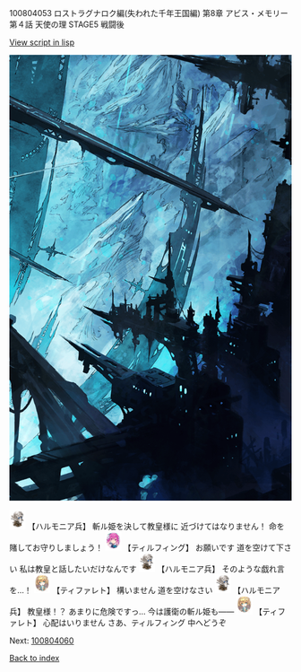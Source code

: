 100804053 ロストラグナロク編(失われた千年王国編) 第8章 アビス・メモリー 第４話 天使の理 STAGE5 戦闘後

[View script in lisp](../scripts/100804053.txt)

![underground_world_2.png](../images/backgrounds/underground_world_2.png)

<img src="../images/units/3810001.png" alt="3810001.png" height="34"/>
【ハルモニア兵】
斬ル姫を決して教皇様に
近づけてはなりません！
命を賭してお守りしましょう！

<img src="../images/units/3101411.png" alt="3101411.png" height="34"/>
【ティルフィング】
お願いです
道を空けて下さい
私は教皇と話したいだけなんです

<img src="../images/units/3810001.png" alt="3810001.png" height="34"/>
【ハルモニア兵】
そのような戯れ言を…！

<img src="../images/units/3503211.png" alt="3503211.png" height="34"/>
【ティファレト】
構いません
道を空けなさい

<img src="../images/units/3810001.png" alt="3810001.png" height="34"/>
【ハルモニア兵】
教皇様！？
あまりに危険ですっ…
今は護衛の斬ル姫も――

<img src="../images/units/3503211.png" alt="3503211.png" height="34"/>
【ティファレト】
心配はいりません
さあ、ティルフィング
中へどうぞ

Next: [100804060](100804060.md)

[Back to index](index.md)
